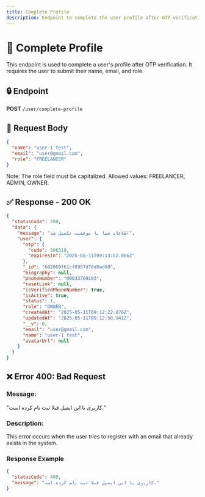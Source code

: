 ```yaml
---
title: Complete Profile
description: Endpoint to complete the user profile after OTP verification
---
```


# 📝 Complete Profile

This endpoint is used to complete a user's profile after OTP verification. It requires the user to submit their name, email, and role.

## 🔒 Endpoint

**POST** `/user/complete-profile`

## 🧾 Request Body

```json
{
  "name": "user-1 test",
  "email": "user@gmail.com",
  "role": "FREELANCER"
}
```
Note: The role field must be capitalized.
Allowed values: FREELANCER, ADMIN, OWNER.

## ✅ Response - 200 OK

```json
{
  "statusCode": 200,
  "data": {
    "message": "اطلاعات شما با موفقیت تکمیل شد",
    "user": {
      "otp": {
        "code": 306310,
        "expiresIn": "2025-05-11T09:13:52.866Z"
      },
      "_id": "682069f61cf8957d78d0ad68",
      "biography": null,
      "phoneNumber": "09033709193",
      "resetLink": null,
      "isVerifiedPhoneNumber": true,
      "isActive": true,
      "status": 1,
      "role": "OWNER",
      "createdAt": "2025-05-11T09:12:22.876Z",
      "updatedAt": "2025-05-11T09:12:58.941Z",
      "__v": 0,
      "email": "user@gmail.com",
      "name": "user-1 test",
      "avatarUrl": null
    }
  }
}
```
## ❌ Error 400: Bad Request

### Message:
"کاربری با این ایمیل قبلا ثبت نام کرده است."

### Description:
This error occurs when the user tries to register with an email that already exists in the system.

### Response Example

```json
{
  "statusCode": 400,
  "message": "کاربری با این ایمیل قبلا ثبت نام کرده است."
}
